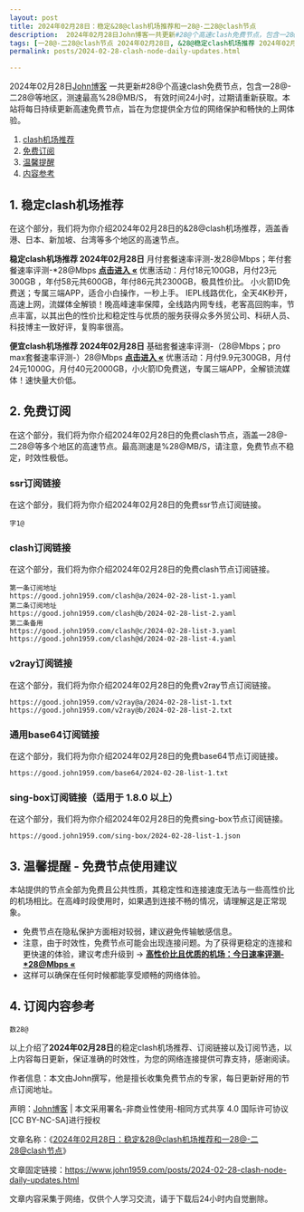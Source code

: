 ```yaml
---
layout: post
title: 2024年02月28日：稳定&28@clash机场推荐和一28@-二28@clash节点
description:  2024年02月28日John博客一共更新#28@个高速clash免费节点，包含一28@-二28@等地区，测速最高%28@MB/S， 有效时间24小时，过期请重新获取。本站将每日持续更新高速免费节点，旨在为您提供全方位的网络保护和畅快的上网体验
tags: [一28@-二28@clash节点 2024年02月28日, &28@稳定clash机场推荐 2024年02月28日]
permalink: posts/2024-02-28-clash-node-daily-updates.html

---
```



2024年02月28日[John博客](https://www.john1959.com) 一共更新#28@个高速clash免费节点，包含一28@-二28@等地区，测速最高%28@MB/S， 有效时间24小时，过期请重新获取。本站将每日持续更新高速免费节点，旨在为您提供全方位的网络保护和畅快的上网体验。

1. [clash机场推荐](#1-稳定clash机场推荐)
2. [免费订阅](#2-免费订阅)
3. [温馨提醒](#3-温馨提醒---免费节点使用建议)
4. [内容参考](#4-订阅内容参考)

## 1. 稳定clash机场推荐

在这个部分，我们将为你介绍2024年02月28日的&28@clash机场推荐，涵盖香港、日本、新加坡、台湾等多个地区的高速节点。

<div class="good cat1"><strong>稳定clash机场推荐 2024年02月28日</strong> 月付套餐速率评测-发28@Mbps；年付套餐速率评测-*28@Mbps <strong><a href="https://good.john1959.com/lepl/2024-02-28" target="_blank">点击进入 «</a></strong> 优惠活动：月付18元100GB，月付23元300GB ，年付58元共600GB，年付86元共2300GB，极具性价比。 小火箭ID免费送；专属三端APP，适合小白操作，一秒上手。 IEPL线路优化，全天4K秒开，高速上网，流媒体全解锁！晚高峰速率保障，全线路内网专线，老客高回购率，节点丰富，以其出色的性价比和稳定性与优质的服务获得众多外贸公司、科研人员、科技博主一致好评，复购率很高。</div><div class="good cat2">

<strong>便宜clash机场推荐 2024年02月28日</strong> 基础套餐速率评测-（28@Mbps；pro max套餐速率评测-）28@Mbps <strong><a href="https://good.john1959.com/cheap/2024-02-28" target="_blank">点击进入 «</a></strong> 优惠活动：月付9.9元300GB，月付24元1000G，月付40元2000GB，小火箭ID免费送，专属三端APP，全解锁流媒体！速快量大价低。</div>

## 2. 免费订阅

在这个部分，我们将为你介绍2024年02月28日的免费clash节点，涵盖一28@-二28@等多个地区的高速节点。最高测速是%28@MB/S，请注意，免费节点不稳定，时效性极低。

### ssr订阅链接

在这个部分，我们将为你介绍2024年02月28日的免费ssr节点订阅链接。

```
字1@
```

### clash订阅链接

在这个部分，我们将为你介绍2024年02月28日的免费clash节点订阅链接。

```
第一条订阅地址
https://good.john1959.com/clash@a/2024-02-28-list-1.yaml
第二条订阅地址
https://good.john1959.com/clash@b/2024-02-28-list-2.yaml
第二条备用
https://good.john1959.com/clash@c/2024-02-28-list-3.yaml
https://good.john1959.com/clash@d/2024-02-28-list-4.yaml
```

### v2ray订阅链接

在这个部分，我们将为你介绍2024年02月28日的免费v2ray节点订阅链接。

```
https://good.john1959.com/v2ray@a/2024-02-28-list-1.txt
https://good.john1959.com/v2ray@b/2024-02-28-list-2.txt
```

### 通用base64订阅链接

在这个部分，我们将为你介绍2024年02月28日的免费base64节点订阅链接。

```
https://good.john1959.com/base64/2024-02-28-list-1.txt
```

### sing-box订阅链接（适用于 1.8.0 以上）

在这个部分，我们将为你介绍2024年02月28日的免费sing-box节点订阅链接。

```
https://good.john1959.com/sing-box/2024-02-28-list-1.json
```

## 3. 温馨提醒 - 免费节点使用建议

本站提供的节点全部为免费且公共性质，其稳定性和连接速度无法与一些高性价比的机场相比。在高峰时段使用时，如果遇到连接不畅的情况，请理解这是正常现象。

- 免费节点在隐私保护方面相对较弱，建议避免传输敏感信息。
- 注意，由于时效性，免费节点可能会出现连接问题。为了获得更稳定的连接和更快速的体验，建议考虑升级到 → <strong>[高性价比且优质的机场：今日速率评测- *28@Mbps «](https://good.john1959.com/lepl/2024-02-28)</strong>
- 这样可以确保在任何时候都能享受顺畅的网络体验。

## 4. 订阅内容参考

```
数28@
```

以上介绍了<strong>2024年02月28日</strong>的稳定clash机场推荐、订阅链接以及订阅节选，以上内容每日更新，保证准确的时效性，为您的网络连接提供可靠支持，感谢阅读。

作者信息：本文由John撰写，他是擅长收集免费节点的专家，每日更新好用的节点订阅地址。

声明：[John博客](https://www.john1959.com) | 本文采用署名-非商业性使用-相同方式共享 4.0 国际许可协议[CC BY-NC-SA]进行授权

文章名称：《[2024年02月28日：稳定&28@clash机场推荐和一28@-二28@clash节点](https://www.john1959.com/posts/2024-02-28-clash-node-daily-updates.html)》

文章固定链接：https://www.john1959.com/posts/2024-02-28-clash-node-daily-updates.html


文章内容采集于网络，仅供个人学习交流，请于下载后24小时内自觉删除。
